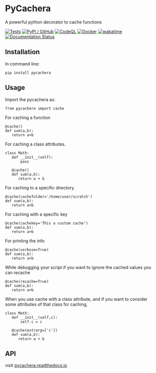# PyCachera
A powerful python decorator to cache functions

[![Tests](https://github.com/antolonappan/pycachera/actions/workflows/test.yml/badge.svg)](https://github.com/antolonappan/pycachera/actions/workflows/test.yml)
[![PyPI / GitHub](https://github.com/antolonappan/pycachera/actions/workflows/publish.yml/badge.svg)](https://github.com/antolonappan/pycachera/actions/workflows/publish.yml)
[![CodeQL](https://github.com/antolonappan/pycachera/actions/workflows/codeql.yml/badge.svg)](https://github.com/antolonappan/pycachera/actions/workflows/codeql.yml)
[![Docker](https://github.com/antolonappan/pycachera/actions/workflows/docker-publish.yml/badge.svg)](https://github.com/antolonappan/pycachera/actions/workflows/docker-publish.yml)
[![wakatime](https://wakatime.com/badge/user/e4d61f54-a71a-4db6-81a9-edbb50ce497f/project/49c3495a-f7c4-416b-92b9-2f80ef1b43d2.svg)](https://wakatime.com/badge/user/e4d61f54-a71a-4db6-81a9-edbb50ce497f/project/49c3495a-f7c4-416b-92b9-2f80ef1b43d2)
[![Documentation Status](https://readthedocs.org/projects/pycachera/badge/?version=latest)](https://pycachera.readthedocs.io/en/latest/?badge=latest)

## Installation

In command line:

`pip install pycachera`

## Usage

Import the pycachera as:

```
from pycachera import cache
```

For caching a function
```
@cache()
def sum(a,b):
   return a+b
```

For caching a class attributes.

```
class Math:
   def __init__(self):
       pass
   
   @cache()
   def sum(a,b):
      return a + b  
```

For caching to a specific directory.

```
@cache(cachefolder='/home/user/scratch')
def sum(a,b):
   return a+b
```

For caching with a specific key

```
@cache(cachekey='This a custom cache')
def sum(a,b):
   return a+b
```

For printing the info

```
@cache(verbose=True)
def sum(a,b):
   return a+b
```

While debugging your script if you want to ignore the cached values you can recache
```
@cache(recache=True)
def sum(a,b):
   return a+b
```

When you use cache with a class attribute, and if you want to consider some attributes of that class for caching,

```
class Math:
   def __init__(self,c):
       self.c = c
   
   @cache(extrarg=['c'])
   def sum(a,b):
      return a + b  
```



## API

visit [pycachera.readthedocs.io](https://pycachera.readthedocs.io/en/latest/)
